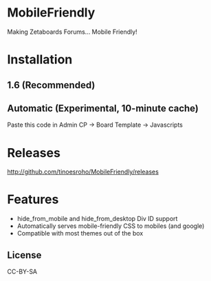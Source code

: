 # MobileFriendly
Making Zetaboards Forums... Mobile Friendly!

# Installation
## 1.6 (Recommended)
<link rel="stylesheet" media="screen and (max-width: 650px)" href="https://cdn.rawgit.com/tinoesroho/MobileFriendly/b9a4b43519e4443d2569cc09440c1e03f06a68fe/mobilefriendly.css" /><meta name="viewport" content="width=device-width, initial-scale=1.0, maximum-scale=2.0, user-scalable=no" />
<script src="https://cdn.rawgit.com/tinoesroho/MobileFriendly/b9a4b43519e4443d2569cc09440c1e03f06a68fe/mobileFriendly.js"></script>

## Automatic (Experimental, 10-minute cache)
Paste this code in Admin CP -> Board Template -> Javascripts
<link rel="stylesheet" media="screen and (max-width: 650px)" href="http://tinoesroho.github.io/MobileFriendly/mobilefriendly.css" /><meta name="viewport" content="width=device-width, initial-scale=1.0, maximum-scale=2.0, user-scalable=no" />
<script src="http://tinoesroho.github.io/MobileFriendly/mobileFriendly.js"></script>

# Releases
http://github.com/tinoesroho/MobileFriendly/releases

# Features
- hide_from_mobile and hide_from_desktop Div ID support
- Automatically serves mobile-friendly CSS to mobiles (and google)
- Compatible with most themes out of the box

## License
CC-BY-SA
